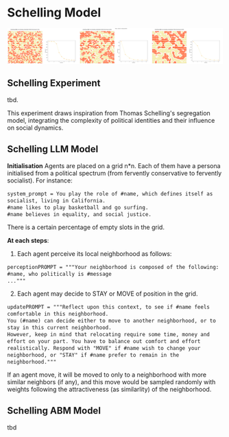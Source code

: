 # Schelling Model

<img src="../../../img/schelling.png" width="800px"/>


## Schelling Experiment
tbd.

This experiment draws inspiration from Thomas Schelling's segregation model, integrating the complexity of political identities and their influence on social dynamics.


## Schelling LLM Model

**Initialisation**
Agents are placed on a grid n*n.
Each of them have a persona initialised from a political spectrum (from fervently conservative to fervently socialist). For instance:
```
system_prompt = You play the role of #name, which defines itself as socialist, living in California. 
#name likes to play basketball and go surfing.
#name believes in equality, and social justice.
```

There is a certain percentage of empty slots in the grid.

**At each steps**:

1. Each agent perceive its local neighborhood as follows:
```
perceptionPROMPT = """Your neighborhood is composed of the following: 
#name, who politically is #message
..."""
```


2. Each agent may decide to STAY or MOVE of position in the grid.
```
updatePROMPT = """Reflect upon this context, to see if #name feels comfortable in this neighborhood. 
You (#name) can decide either to move to another neighborhood, or to stay in this current neighborhood. 
However, keep in mind that relocating require some time, money and effort on your part. You have to balance out comfort and effort realistically. Respond with "MOVE" if #name wish to change your neighborhood, or "STAY" if #name prefer to remain in the neighborhood."""
```
If an agent move, it will be moved to only to a neighborhood with more similar neighbors (if any), and this move would be sampled randomly with weights following the attractiveness (as similarlity) of the neighborhood.




## Schelling ABM Model
tbd





